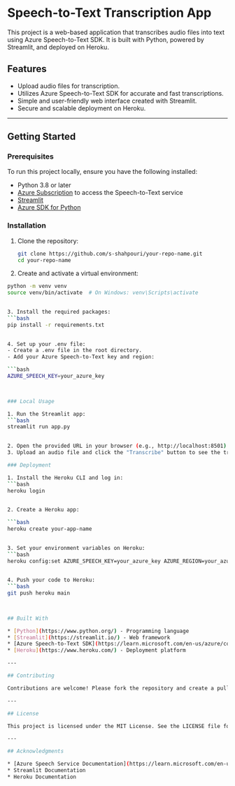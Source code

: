 # Speech-to-Text Transcription App

This project is a web-based application that transcribes audio files into text using Azure Speech-to-Text SDK. It is built with Python, powered by Streamlit, and deployed on Heroku.

## Features
- Upload audio files for transcription.
- Utilizes Azure Speech-to-Text SDK for accurate and fast transcriptions.
- Simple and user-friendly web interface created with Streamlit.
- Secure and scalable deployment on Heroku.

---

## Getting Started

### Prerequisites
To run this project locally, ensure you have the following installed:
- Python 3.8 or later
- [Azure Subscription](https://azure.microsoft.com/en-us/free/) to access the Speech-to-Text service
- [Streamlit](https://streamlit.io/)
- [Azure SDK for Python](https://learn.microsoft.com/en-us/azure/developer/python/)

### Installation
1. Clone the repository:
   ```bash
   git clone https://github.com/s-shahpouri/your-repo-name.git
   cd your-repo-name
   
2. Create and activate a virtual environment:
  ```bash
  python -m venv venv
  source venv/bin/activate  # On Windows: venv\Scripts\activate

   
3. Install the required packages:
  ```bash
  pip install -r requirements.txt

   
4. Set up your .env file:
  - Create a .env file in the root directory.
  - Add your Azure Speech-to-Text key and region:

  ```bash
  AZURE_SPEECH_KEY=your_azure_key

   

### Local Usage

1. Run the Streamlit app:
  ```bash
streamlit run app.py

   
2. Open the provided URL in your browser (e.g., http://localhost:8501).
3. Upload an audio file and click the "Transcribe" button to see the transcription.

### Deployment

1. Install the Heroku CLI and log in:
  ```bash
heroku login

   
2. Create a Heroku app:

  ```bash
heroku create your-app-name

   
3. Set your environment variables on Heroku:
  ```bash
heroku config:set AZURE_SPEECH_KEY=your_azure_key AZURE_REGION=your_azure_region

   
4. Push your code to Heroku:
  ```bash
git push heroku main

   

## Built With

* [Python](https://www.python.org/) - Programming language
* [Streamlit](https://streamlit.io/) - Web framework
* [Azure Speech-to-Text SDK](https://learn.microsoft.com/en-us/azure/cognitive-services/speech-service/) - Speech recognition
* [Heroku](https://www.heroku.com/) - Deployment platform

---

## Contributing

Contributions are welcome! Please fork the repository and create a pull request with your changes.

---

## License

This project is licensed under the MIT License. See the LICENSE file for details.

---

## Acknowledgments

* [Azure Speech Service Documentation](https://learn.microsoft.com/en-us/azure/cognitive-services/speech-service/)
* Streamlit Documentation
* Heroku Documentation

